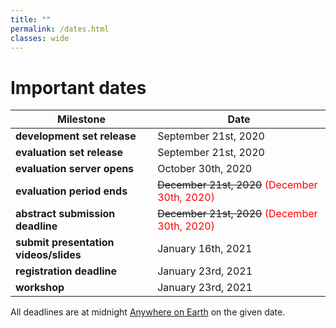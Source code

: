 ```yaml
---
title: ""
permalink: /dates.html
classes: wide
---
```


# Important dates

| **Milestone**                      |  **Date**               |
| ---------------------------------- | ----------------------- |
| **development set release**        |  September 21st, 2020   |
| **evaluation set release**         |  September 21st, 2020   |
| **evaluation server opens**        |  October 30th, 2020     |
| **evaluation period ends**         |  ~~December 21st, 2020~~ <span style="color:red">(December 30th, 2020)</span>    |
| **abstract submission deadline**   |  ~~December 21st, 2020~~ <span style="color:red">(December 30th, 2020)</span>    |
| **submit presentation videos/slides** |  January 16th, 2021
| **registration deadline**          |  January 23rd, 2021     |
| **workshop**                       |  January 23rd, 2021     |


All deadlines are at midnight [Anywhere on Earth](https://en.wikipedia.org/wiki/Anywhere_on_Earth) on the given date.
